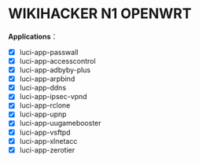 # WIKIHACKER N1 OPENWRT

**Applications**：
  - [x] luci-app-passwall
  - [x] luci-app-accesscontrol
  - [x] luci-app-adbyby-plus
  - [x] luci-app-arpbind
  - [x] luci-app-ddns
  - [x] luci-app-ipsec-vpnd
  - [x] luci-app-rclone
  - [x] luci-app-upnp
  - [x] luci-app-uugamebooster
  - [x] luci-app-vsftpd
  - [x] luci-app-xlnetacc
  - [x] luci-app-zerotier
